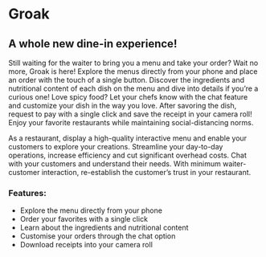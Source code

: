 # Groak
## A whole new dine-in experience! ##

Still waiting for the waiter to bring you a menu and take your order? Wait no more, Groak is here! Explore the menus directly from your phone and place an order with the touch of a single button. Discover the ingredients and nutritional content of each dish on the menu and dive into details if you’re a curious one! Love spicy food? Let your chefs know with the chat feature and customize your dish in the way you love. After savoring the dish, request to pay with a single click and save the receipt in your camera roll! Enjoy your favorite restaurants while maintaining social-distancing norms.

As a restaurant, display a high-quality interactive menu and enable your customers to explore your creations. Streamline your day-to-day operations, increase efficiency and cut significant overhead costs. Chat with your customers and understand their needs. With minimum waiter-customer interaction, re-establish the customer’s trust in your restaurant.

### Features: ###
* Explore the menu directly from your phone
* Order your favorites with a single click
* Learn about the ingredients and nutritional content
* Customise your orders through the chat option
* Download receipts into your camera roll
